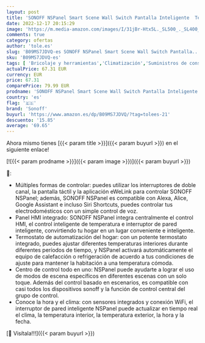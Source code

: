 ```yaml
---
layout: post
title: 'SONOFF NSPanel Smart Scene Wall Switch Pantalla Inteligente  Termostato De Temperatura Y Sensor Ambiental Incorporados  Centro De Control Todo En Uno En El Panel HMI'
date: 2022-12-17 20:15:29
image: 'https://m.media-amazon.com/images/I/31jBr-Htx5L._SL500_._SL400_.jpg'
comments: true
category: ofertas
author: 'tole.es'
slug: 'B09MS7JDVQ-es SONOFF NSPanel Smart Scene Wall Switch Pantalla...'
sku: 'B09MS7JDVQ-es'
tags: [ 'Bricolaje y herramientas','Climatización','Suministros de construcción','Termostatos','Termostatos y accesorios','sonoff','🇪🇸', ]
actualPrice: 67.31 EUR
currency: EUR
price: 67.31
comparePrice: 79.99 EUR
prodname: 'SONOFF NSPanel Smart Scene Wall Switch Pantalla Inteligente  Termostato De Temperatura Y Sensor Ambiental Incorporados  Centro De Control Todo En Uno En El Panel HMI'
country: 'es'
flag: '🇪🇸'
brand: 'Sonoff'
buyurl: 'https://www.amazon.es/dp/B09MS7JDVQ/?tag=tolees-21'
descuento: '15.85'
average: '69.65'
---
```


Ahora mismo tienes [{{< param title >}}]({{< param buyurl >}}) en el siguiente enlace!

[![{{< param prodname >}}]({{< param image >}})]({{< param buyurl >}})

🔎:

- Múltiples formas de controlar: puedes utilizar los interruptores de doble canal, la pantalla táctil y la aplicación eWeLink para controlar SONOFF NSPanel; además, SONOFF NSPanel es compatible con Alexa, Alice, Google Assistant e incluso Siri Shortcuts, puedes controlar tus electrodomésticos con un simple control de voz.
- Panel HMI integrado: SONOFF NSPanel integra centralmente el control HMI, el control inteligente de temperatura e interruptor de pared inteligente, convirtiendo tu hogar en un lugar conveniente e inteligente.
- Termostato de automatización del hogar: con un potente termostato integrado, puedes ajustar diferentes temperaturas interiores durante diferentes períodos de tiempo, y NSPanel activará automáticamente el equipo de calefacción o refrigeración de acuerdo a tus condiciones de ajuste para mantener la habitación a una temperatura cómoda.
- Centro de control todo en uno: NSPanel puede ayudarte a lograr el uso de modos de escena específicos en diferentes escenas con un solo toque. Además del control basado en escenarios, es compatible con casi todos los dispositivos sonoff y la función de control central del grupo de control.
- Conoce la hora y el clima: con sensores integrados y conexión WiFi, el interruptor de pared inteligente NSPanel puede actualizar en tiempo real el clima, la temperatura interior, la temperatura exterior, la hora y la fecha.

[🛒 Visítala!!!]({{< param buyurl >}})
